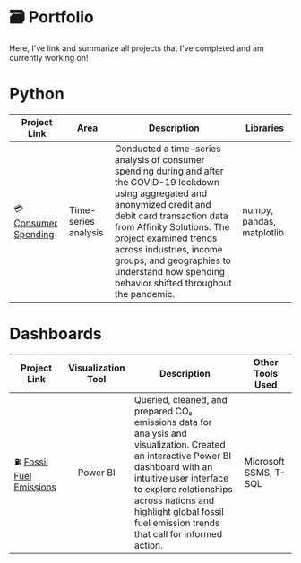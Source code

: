 # 🗃 Portfolio

Here, I've link and summarize all projects that I've completed and am currently working on!

# Python
| Project Link | Area | Description | Libraries |
|---|---|---|---|
| 💳 [Consumer Spending](https://github.com/huymh/Consumer-Spending-Project)| Time-series analysis | Conducted a time-series analysis of consumer spending during and after the COVID-19 lockdown using aggregated and anonymized credit and debit card transaction data from Affinity Solutions. The project examined trends across industries, income groups, and geographies to understand how spending behavior shifted throughout the pandemic. | numpy, pandas, matplotlib |

# Dashboards
| Project Link | Visualization Tool | Description | Other Tools Used |
|---|:---:|---|---|
| ⛽ [Fossil Fuel Emissions](https://github.com/huymh/CO2-Project) | Power BI | Queried, cleaned, and prepared CO₂ emissions data for analysis and visualization. Created an interactive Power BI dashboard with an intuitive user interface to explore relationships across nations and highlight global fossil fuel emission trends that call for informed action. | Microsoft SSMS, T-SQL|
